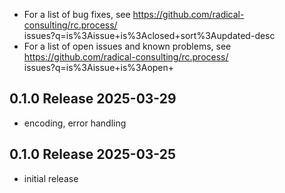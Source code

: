 
  - For a list of bug fixes, see
    https://github.com/radical-consulting/rc.process/ \
            issues?q=is%3Aissue+is%3Aclosed+sort%3Aupdated-desc
  - For a list of open issues and known problems, see
    https://github.com/radical-consulting/rc.process/ \
            issues?q=is%3Aissue+is%3Aopen+

0.1.0  Release                                                        2025-03-29
--------------------------------------------------------------------------------

  - encoding, error handling


0.1.0  Release                                                        2025-03-25
--------------------------------------------------------------------------------

  - initial release

